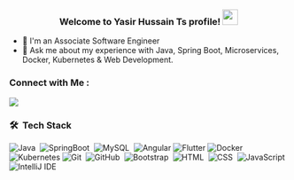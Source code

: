 <h3 align="center">
  Welcome to Yasir Hussain Ts profile!
  <img src="https://media.giphy.com/media/hvRJCLFzcasrR4ia7z/giphy.gif" width="28">
</h3>

- 🏢 I'm an Associate Software Engineer
- 💬 Ask me about my experience with Java, Spring Boot, Microservices, Docker, Kubernetes & Web Development.


### Connect with Me :

<a href="https://linkedin.com/in/yasir-hussain-a78b641aa" target="_blank"><img src="https://img.shields.io/badge/-Yasir%20Hussain-0077B5?style=for-the-badge&logo=Linkedin&logoColor=white"/></a>
### 🛠 &nbsp;Tech Stack
![Java](https://img.shields.io/badge/-Java-05122A?style=flat&logo=Java)&nbsp;
![SpringBoot](https://img.shields.io/badge/-Spring-05122A?style=flat&logo=Spring)&nbsp;
![MySQL](https://img.shields.io/badge/-MySQL-05122A?style=flat&logo=MySQL)&nbsp;
![Angular](https://img.shields.io/badge/-Angular-DD0031?style=flat&logo=angular&logoColor=white)
![Flutter](https://img.shields.io/badge/-Flutter-02569B?style=flat&logo=flutter&logoColor=white)
![Docker](https://img.shields.io/badge/-Docker-2496ED?style=flat&logo=docker&logoColor=white)
![Kubernetes](https://img.shields.io/badge/-Kubernetes-326CE5?style=flat&logo=kubernetes&logoColor=white)
![Git](https://img.shields.io/badge/-Git-05122A?style=flat&logo=git)&nbsp;
![GitHub](https://img.shields.io/badge/-GitHub-05122A?style=flat&logo=github)&nbsp;
![Bootstrap](https://img.shields.io/badge/-Bootstrap-05122A?style=flat&logo=bootstrap&logoColor=563D7C)&nbsp;
![HTML](https://img.shields.io/badge/-HTML-05122A?style=flat&logo=HTML5)&nbsp;
![CSS](https://img.shields.io/badge/-CSS-05122A?style=flat&logo=CSS3&logoColor=1572B6)&nbsp;
![JavaScript](https://img.shields.io/badge/-JavaScript-05122A?style=flat&logo=javascript)&nbsp;
![IntelliJ IDE](https://img.shields.io/badge/IntelliJ-05122A?style=flat&logo=jetbrains&logoColor=007ACC)&nbsp;
